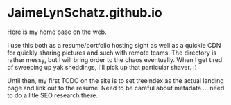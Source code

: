 JaimeLynSchatz.github.io
========================
Here is my home base on the web.

I use this both as a resume/portfolio hosting sight as well as a quickie CDN for quickly sharing pictures and such with remote teams. The directory is rather messy, but I will bring order to the chaos eventually. When I get tired of sweeping up yak sheddings, I'll pick up that particular shaver. :)

Until then, my first TODO on the site is to set treeindex as the actual landing page and link out to the resume. Need to be careful about metadata ... need to do a litle SEO research there.
